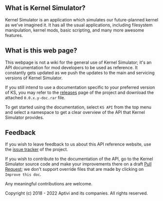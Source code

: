 ## What is Kernel Simulator?

Kernel Simulator is an application which simulates our future-planned kernel as we've imagined it. It has all the usual applications, including filesystem manipulation, kernel mods, basic scripting, and many more awesome features.

## What is this web page?
 
This webpage is not a wiki for the general use of Kernel Simulator; it's an API documentation for mod developers to be used as reference. It constantly gets updated as we push the updates to the main and servicing versions of Kernel Simulator.

If you still intend to use a documentation specific to your preferred version of KS, you may refer to the [releases](https://github.com/Aptivi/Kernel-Simulator/releases) page of the project and download the attached `0.0.x.y-doc.rar` file.

To get started using the documentation, select `KS API` from the top menu and select a namespace to get a clear overview of the API that Kernel Simulator provides.

## Feedback

If you wish to leave feedback to us about this API reference website, use the [issue tracker](https://github.com/Aptivi/Kernel-Simulator/issues) of the project.

If you wish to contribute to the documentation of the API, go to the Kernel Simulator source code and make your improvements there on a draft [Pull Request](https://github.com/Aptivi/Kernel-Simulator/pulls); we don't support override files that are made by clicking on `Improve this doc`.

Any meaningful contributions are welcome.

Copyright (c) 2018 - 2022 Aptivi and its companies. All rights reserved.